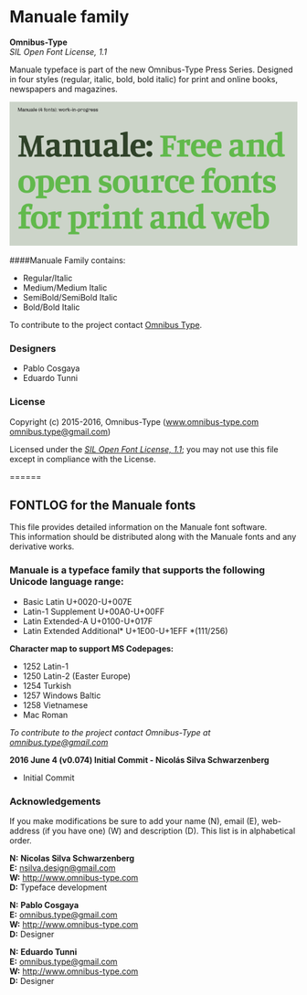 # Manuale family

**Omnibus-Type**  
*SIL Open Font License, 1.1*

Manuale typeface is part of the new Omnibus-Type Press Series. Designed in four styles (regular, italic, bold, bold italic) for print and online books, newspapers and magazines.

![Sample of Manuale Family.](./documentation/Manuale.png "Manuale")


####Manuale Family contains:
* Regular/Italic
* Medium/Medium Italic
* SemiBold/SemiBold Italic
* Bold/Bold Italic

To contribute to the project contact [Omnibus Type](http://omnibus-type.com/).

### Designers

* Pablo Cosgaya
* Eduardo Tunni

### License

Copyright (c) 2015-2016, Omnibus-Type (www.omnibus-type.com omnibus.type@gmail.com)

Licensed under the [*SIL Open Font License, 1.1*](http://scripts.sil.org/OFL); you may not use this file except in compliance with the License.

======
## FONTLOG for the Manuale fonts

This file provides detailed information on the Manuale font software.  
This information should be distributed along with the Manuale fonts and any derivative works.

### Manuale is a typeface family that supports the following Unicode language range: 

* Basic Latin 				U+0020-U+007E
* Latin-1 Supplement 		U+00A0-U+00FF
* Latin Extended-A 			U+0100-U+017F
* Latin Extended Additional*	U+1E00-U+1EFF *(111/256)

**Character map to support MS Codepages:**
* 1252 Latin-1
* 1250 Latin-2 (Easter Europe)
* 1254 Turkish
* 1257 Windows Baltic
* 1258 Vietnamese
* Mac Roman

*To contribute to the project contact Omnibus-Type at omnibus.type@gmail.com*

**2016 June 4 (v0.074) Initial Commit - Nicolás Silva Schwarzenberg**

- Initial Commit

### Acknowledgements

If you make modifications be sure to add your name (N), email (E), web-address
(if you have one) (W) and description (D). This list is in alphabetical order.


**N:** **Nicolas Silva Schwarzenberg**  
**E:** nsilva.design@gmail.com  
**W:** http://www.omnibus-type.com  
**D:** Typeface development  

**N:** **Pablo Cosgaya**  
**E:** omnibus.type@gmail.com  
**W:** http://www.omnibus-type.com  
**D:** Designer

**N:** **Eduardo Tunni**  
**E:** omnibus.type@gmail.com  
**W:** http://www.omnibus-type.com  
**D:** Designer